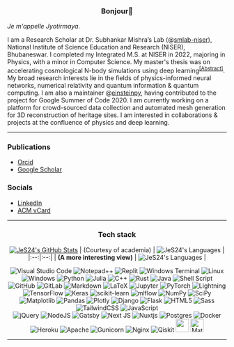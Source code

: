 <h3 align=center>Bonjour👋</h3>

*Je m'appelle Jyotirmaya.*

I am a Research Scholar at Dr. Subhankar Mishra’s Lab (@[smlab-niser](https://github.com/smlab-niser/)), National Institute of Science Education and Research (NISER), Bhubaneswar. I completed my Integrated M.S. at NISER in 2022, majoring in Physics, with a minor in Computer Science. My master's thesis was on accelerating cosmological N-body simulations using deep learning<sup>[[Abstract]](https://dl.acm.org/doi/abs/10.1145/3570991.3571023)</sup>. My broad research interests lie in the fields of physics-informed neural networks, numerical relativity and quantum information & quantum computing. I am also a maintainer @[einsteinpy](https://github.com/einsteinpy/einsteinpy), having contributed to the project for Google Summer of Code 2020. I am currently working on a platform for crowd-sourced data collection and automated mesh generation for 3D reconstruction of heritage sites. I am interested in collaborations & projects at the confluence of physics and deep learning.

----
### Publications
* [Orcid](https://orcid.org/0000-0002-2688-9421)
* [Google Scholar](https://scholar.google.com/citations?user=_oZOByUAAAAJ&hl=en)

### Socials
* [LinkedIn](https://www.linkedin.com/in/jshivottam/)
* [ACM vCard](https://member.acm.org/~jshivottam)


<!-- [![Typing SVG](https://readme-typing-svg.demolab.com?font=Roboto&weight=500size=24&duration=4000&pause=1000&width=435&lines=I+am+an+aspiring+Data+Scientist!)](https://git.io/typing-svg) -->
----
<div align=center>

### Tech stack
[![JeS24's GitHub Stats](https://github-readme-stats.vercel.app/api?username=jes24&layout=compact&theme=radical&show_icons=true&langs_count=10)](https://github.com/jes24/github-readme-stats)
| (Courtesy of academia) | ![JeS24's Languages](https://github-readme-stats.vercel.app/api/top-langs/?username=jes24&layout=compact&theme=radical&langs_count=10) |
|:--:|:--:|
| **(A more interesting view)** | ![JeS24's Languages](https://github-readme-stats.vercel.app/api/top-langs/?username=jes24&layout=compact&theme=radical&langs_count=10&hide=jupyter%20notebook) |


<!-- <img width="500" src="https://metrics.lecoq.io/jes24" alt="Github Metrics"> -->

![Visual Studio Code](https://img.shields.io/badge/Visual%20Studio%20Code-0078d7.svg?style=for-the-badge&logo=visual-studio-code&logoColor=white)
![Notepad++](https://img.shields.io/badge/Notepad++-90E59A.svg?style=for-the-badge&logo=notepad%2b%2b&logoColor=black)
![Replit](https://img.shields.io/badge/Replit-DD1200?style=for-the-badge&logo=Replit&logoColor=white)
![Windows Terminal](https://img.shields.io/badge/Windows%20Terminal-%234D4D4D.svg?style=for-the-badge&logo=windows-terminal&logoColor=white)
![Linux](https://img.shields.io/badge/Linux-FCC624?style=for-the-badge&logo=linux&logoColor=black)
![Windows](https://img.shields.io/badge/Windows-0078D6?style=for-the-badge&logo=windows&logoColor=white)
![Python](https://img.shields.io/badge/Python-3776AB?style=for-the-badge&logo=python&logoColor=white)
![Julia](https://img.shields.io/badge/Julia-9558B2?style=for-the-badge&logo=julia&logoColor=white)
![C++](https://img.shields.io/badge/C++-00599C?style=for-the-badge&logo=c%2B%2B&logoColor=white)
![Rust](https://img.shields.io/badge/Rust-000000?style=for-the-badge&logo=rust&logoColor=white)
![Java](https://img.shields.io/badge/java-%23ED8B00.svg?style=for-the-badge&logo=java&logoColor=white)
![Shell Script](https://img.shields.io/badge/shell_script-%23121011.svg?style=for-the-badge&logo=gnu-bash&logoColor=white)
![GitHub](https://img.shields.io/badge/github-%23121011.svg?style=for-the-badge&logo=github&logoColor=white)
![GitLab](https://img.shields.io/badge/gitlab-%23181717.svg?style=for-the-badge&logo=gitlab&logoColor=white)
![Markdown](https://img.shields.io/badge/markdown-%23000000.svg?style=for-the-badge&logo=markdown&logoColor=white)
![LaTeX](https://img.shields.io/badge/latex-%23008080.svg?style=for-the-badge&logo=latex&logoColor=white)
![Jupyter](https://img.shields.io/badge/Jupyter-%23F37626.svg?style=for-the-badge&logo=Jupyter&logoColor=white)
![PyTorch](https://img.shields.io/badge/PyTorch-%23EE4C2C.svg?style=for-the-badge&logo=PyTorch&logoColor=white)
![Lightning](https://img.shields.io/badge/-Lightning-792ee5?logo=pytorchlightning&logoColor=white&style=for-the-badge)
![TensorFlow](https://img.shields.io/badge/TensorFlow-%23FF6F00.svg?style=for-the-badge&logo=TensorFlow&logoColor=white)
![Keras](https://img.shields.io/badge/Keras-%23D00000.svg?style=for-the-badge&logo=Keras&logoColor=white)
![scikit-learn](https://img.shields.io/badge/scikit--learn-%23F7931E.svg?style=for-the-badge&logo=scikit-learn&logoColor=white)
![mlflow](https://img.shields.io/badge/mlflow-%23d9ead3.svg?style=for-the-badge&logo=numpy&logoColor=blue)
![NumPy](https://img.shields.io/badge/numpy-%23013243.svg?style=for-the-badge&logo=numpy&logoColor=white)
![SciPy](https://img.shields.io/badge/SciPy-%230C55A5.svg?style=for-the-badge&logo=scipy&logoColor=%white)
![Matplotlib](https://img.shields.io/badge/Matplotlib-%23ffffff.svg?style=for-the-badge&logo=Matplotlib&logoColor=black)
![Pandas](https://img.shields.io/badge/pandas-%23150458.svg?style=for-the-badge&logo=pandas&logoColor=white)
![Plotly](https://img.shields.io/badge/Plotly-%233F4F75.svg?style=for-the-badge&logo=plotly&logoColor=white)
![Django](https://img.shields.io/badge/django-%23092E20.svg?style=for-the-badge&logo=django&logoColor=white)
![Flask](https://img.shields.io/badge/flask-%23000.svg?style=for-the-badge&logo=flask&logoColor=white)
![HTML5](https://img.shields.io/badge/html5-%23E34F26.svg?style=for-the-badge&logo=html5&logoColor=white)
![Sass](https://img.shields.io/badge/Sass-hotpink.svg?style=for-the-badge&logo=sass&logoColor=white)
![TailwindCSS](https://img.shields.io/badge/tailwindcss-%2338B2AC.svg?style=for-the-badge&logo=tailwind-css&logoColor=white)
![JavaScript](https://img.shields.io/badge/javascript-%23323330.svg?style=for-the-badge&logo=javascript&logoColor=%23F7DF1E)    
![jQuery](https://img.shields.io/badge/jquery-%230769AD.svg?style=for-the-badge&logo=jquery&logoColor=white)
![NodeJS](https://img.shields.io/badge/node.js-6DA55F?style=for-the-badge&logo=node.js&logoColor=white)
![Gatsby](https://img.shields.io/badge/Gatsby-%23663399.svg?style=for-the-badge&logo=gatsby&logoColor=white)
![Next JS](https://img.shields.io/badge/Next-black?style=for-the-badge&logo=next.js&logoColor=white)
![Nuxtjs](https://img.shields.io/badge/Nuxt-002E3B?style=for-the-badge&logo=nuxtdotjs&logoColor=#00DC82)
![Postgres](https://img.shields.io/badge/postgres-%23316192.svg?style=for-the-badge&logo=postgresql&logoColor=white)
![Docker](https://img.shields.io/badge/docker-%230db7ed.svg?style=for-the-badge&logo=docker&logoColor=white)
![Heroku](https://img.shields.io/badge/heroku-%23430098.svg?style=for-the-badge&logo=heroku&logoColor=white)
![Apache](https://img.shields.io/badge/apache-%23D42029.svg?style=for-the-badge&logo=apache&logoColor=white)
![Gunicorn](https://img.shields.io/badge/gunicorn-%298729.svg?style=for-the-badge&logo=gunicorn&logoColor=white)
![Nginx](https://img.shields.io/badge/nginx-%23009639.svg?style=for-the-badge&logo=nginx&logoColor=white)
![Qiskit](https://img.shields.io/badge/Qiskit-%236929C4.svg?style=for-the-badge&logo=Qiskit&logoColor=white)
<img src="https://cdn.jsdelivr.net/gh/devicons/devicon/icons/matlab/matlab-original.svg" width="30" height="30"/>
<img src="https://static-00.iconduck.com/assets.00/mathematica-icon-256x256-ts3b9iaw.png" alt="Mathematica" width="30" height="30"/>
</div>

----
